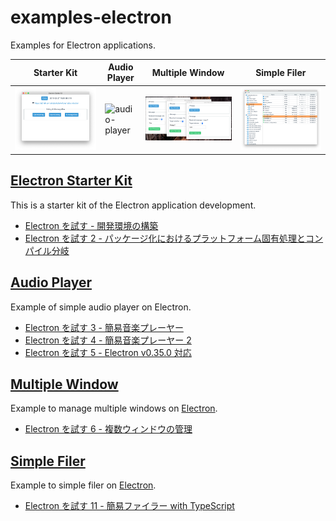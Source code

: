 # examples-electron

Examples for Electron applications.

|Starter Kit|Audio Player|Multiple Window|Simple Filer|
|---|---|---|---|
|![Electron Starter Kit](./electron-starter/ss.png)|![audio-player](./audio-player/ss-1.png)|![Multiple Window](./multiple-windows/ss.png)|![Simple Filer](./simple-filer/ss.png)|

## [Electron Starter Kit](./electron-starter)

This is a starter kit of the Electron application development.

- [Electron を試す - 開発環境の構築](https://akabeko.me/blog/2015/09/electron/)
- [Electron を試す 2 - パッケージ化におけるプラットフォーム固有処理とコンパイル分岐](https://akabeko.me/blog/2015/10/electron-2/)

## [Audio Player](./audio-player)

Example of simple audio player on Electron.

- [Electron を試す 3 - 簡易音楽プレーヤー](https://akabeko.me/blog/2015/10/electron-3/)
- [Electron を試す 4 - 簡易音楽プレーヤー 2](https://akabeko.me/blog/2015/10/electron-4/)
- [Electron を試す 5 - Electron v0.35.0 対応](https://akabeko.me/blog/2015/11/electron-5/)

## [Multiple Window](./multiple-windows)

Example to manage multiple windows on [Electron](https://electron.atom.io/).

- [Electron を試す 6 - 複数ウィンドウの管理](https://akabeko.me/blog/2015/12/electron-6/)

## [Simple Filer](./simple-filer)

Example to simple filer on [Electron](https://electron.atom.io/).

- [Electron を試す 11 - 簡易ファイラー with TypeScript](https://akabeko.me/blog/2019/02/electron-11/)
